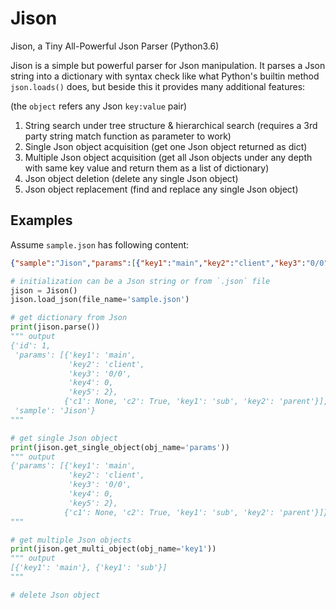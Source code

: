 # Jison
Jison, a Tiny All-Powerful Json Parser (Python3.6)

Jison is a simple but powerful parser for Json manipulation. It parses a Json string into a dictionary with syntax check like what Python's builtin method `json.loads()` does, but beside this it provides many additional features:

(the `object` refers any Json `key:value` pair)
1. String search under tree structure & hierarchical search
   (requires a 3rd party string match function as parameter to work)
2. Single Json object acquisition
   (get one Json object returned as dict)
3. Multiple Json object acquisition
   (get all Json objects under any depth with same key value and return them as a list of dictionary)
4. Json object deletion
   (delete any single Json object)
5. Json object replacement
   (find and replace any single Json object)

## Examples
Assume `sample.json` has following content:
```json
{"sample":"Jison","params":[{"key1":"main","key2":"client","key3":"0/0","key4":0,"key5":2}, {"key1":"sub","key2":"parent","c1":null,"c2":true}],"id":1}
```

```python
# initialization can be a Json string or from `.json` file
jison = Jison()
jison.load_json(file_name='sample.json')
```

```python
# get dictionary from Json
print(jison.parse())
""" output
{'id': 1,
 'params': [{'key1': 'main',
             'key2': 'client',
             'key3': '0/0',
             'key4': 0,
             'key5': 2},
            {'c1': None, 'c2': True, 'key1': 'sub', 'key2': 'parent'}],
 'sample': 'Jison'}
"""

# get single Json object
print(jison.get_single_object(obj_name='params'))
""" output
{'params': [{'key1': 'main',
             'key2': 'client',
             'key3': '0/0',
             'key4': 0,
             'key5': 2},
            {'c1': None, 'c2': True, 'key1': 'sub', 'key2': 'parent'}]}
"""

# get multiple Json objects
print(jison.get_multi_object(obj_name='key1'))
""" output
[{'key1': 'main'}, {'key1': 'sub'}]
"""

# delete Json object



```


